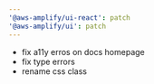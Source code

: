 ```yaml
---
'@aws-amplify/ui-react': patch
'@aws-amplify/ui': patch
---
```


- fix a11y erros on docs homepage
- fix type errors
- rename css class
